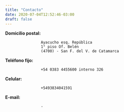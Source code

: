 ```yaml
---
title: "Contacto"
date: 2020-07-04T12:52:46-03:00
draft: false
---
```


**Domicilio postal:**

                    Ayacucho esq. República
                    1° piso Of. Belén
                    (4700) - San F. del V. de Catamarca
 
**Teléfono fijo:** 

                    +54 0383 4455600 interno 326

**Celular:**

                    +5493834041591

**E-mail:**

                    -